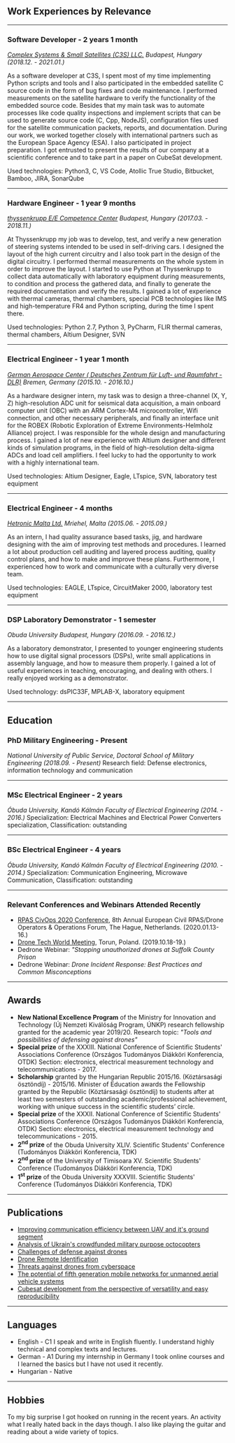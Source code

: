 
## Work Experiences by Relevance
---
### Software Developer - 2 years 1 month
*[Complex Systems & Small Satellites (C3S) LLC.](https://www.c3s.hu/) Budapest, Hungary (2018.12. - 2021.01.)*

As a software developer at C3S, I spent most of my time implementing Python scripts and tools and I also participated in the embedded satellite C source code in the form of bug fixes and code maintenance. I performed measurements on the satellite hardware to verify the functionality of the embedded source code. Besides that my main task was to automate processes like code quality inspections and implement scripts that can be used to generate source code (C, Cpp, NodeJS), configuration files used for the satellite communication packets, reports, and documentation. During our work, we worked together closely with international partners such as the European Space Agency (ESA). I also participated in project preparation. I got entrusted to present the results of our company at a scientific conference and to take part in a paper on CubeSat development.

Used technologies: Python3, C, VS Code, Atollic True Studio, Bitbucket, Bamboo, JIRA, SonarQube

---
### Hardware Engineer - 1 year 9 months
*[thyssenkrupp E/E Competence Center](https://www.thyssenkrupp.hu/en/sites/budapest) Budapest, Hungary (2017.03. - 2018.11.)*

At Thyssenkrupp my job was to develop, test, and verify a new generation of steering systems intended to be used in self-driving cars. I designed the layout of the high current circuitry and I also took part in the design of the digital circuitry. I performed thermal measurements on the whole system in order to improve the layout. I started to use Python at Thyssenkrupp to collect data automatically with laboratory equipment during measurements, to condition and process the gathered data, and finally to generate the required documentation and verify the results. I gained a lot of experience with thermal cameras, thermal chambers, special PCB technologies like IMS and high-temperature FR4 and Python scripting, during the time I spent there.

Used technologies: Python 2.7, Python 3, PyCharm, FLIR thermal cameras, thermal chambers, Altium Designer, SVN

---
### Electrical Engineer - 1 year 1 month
*[German Aerospace Center ( Deutsches Zentrum für Luft- und Raumfahrt - DLR)](https://www.dlr.de/content/de/standort/bremen.html) Bremen, Germany (2015.10. - 2016.10.)*

As a hardware designer intern, my task was to design a three-channel (X, Y, Z) high-resolution ADC unit for seismical data acquisition, a main onboard computer unit (OBC) with an ARM Cortex-M4 microcontroller, Wifi connection, and other necessary peripherals, and finally an interface unit for the ROBEX (Robotic Exploration of Extreme Environments-Helmholz Alliance) project. I was responsible for the whole design and manufacturing process. I gained a lot of new experience with Altium designer and different kinds of simulation programs, in the field of high-resolution delta-sigma ADCs and load cell amplifiers. I feel lucky to had the opportunity to work with a highly international team.

Used technologies: Altium Designer, Eagle, LTspice, SVN, laboratory test equipment

---
### Electrical Engineer - 4 months
*[Hetronic Malta Ltd.](https://www.hetronic.com/) Mriehel, Malta (2015.06. - 2015.09.)*

As an intern, I had quality assurance based tasks, jig, and hardware designing with the aim of improving test methods and procedures. I learned a lot about production cell auditing and layered process auditing, quality control plans, and how to make and improve these plans. Furthermore, I experienced how to work and communicate with a culturally very diverse team.

Used technologies: EAGLE, LTspice, CircuitMaker 2000, laboratory test equipment

---
### DSP Laboratory Demonstrator - 1 semester
*Obuda University Budapest, Hungary (2016.09. - 2016.12.)*

As a laboratory demonstrator, I presented to younger engineering students how to use digital signal processors (DSPs), write small applications in assembly language, and how to measure them properly. I gained a lot of useful experiences in teaching, encouraging, and dealing with others. I really enjoyed working as a demonstrator.

Used technology: dsPIC33F, MPLAB-X, laboratory equipment

---
## Education

### PhD Military Engineering - Present
*National University of Public Service, Doctoral School of Military Engineering (2018.09. - Present)*
Research field: Defense electronics, information technology and communication

---
### MSc Electrical Engineer - 2 years
*Óbuda University, Kandó Kálmán Faculty of Electrical Engineering (2014. - 2016.)*
Specialization: Electrical Machines and Electrical Power Converters specialization, Classification: outstanding

---
### BSc Electrical Engineer - 4 years
*Óbuda University, Kandó Kálmán Faculty of Electrical Engineering (2010. - 2014.)*
Specialization: Communication Engineering, Microwave Communication, Classification: outstanding

---
### Relevant Conferences and Webinars Attended Recently
 * [RPAS CivOps 2020 Conference](https://rpas-civops.com/), 8th Annual European Civil RPAS/Drone Operators & Operations Forum, The Hague, Netherlands. (2020.01.13-16.)
 * [Drone Tech World Meeting](https://dronetech-poland.com/?lang=en), Torun, Poland. (2019.10.18-19.)
 * Dedrone Webinar: *"Stopping unauthorized drones at Suffolk County Prison*
 * Dedrone Webinar: *Drone Incident Response: Best Practices and Common Misconceptions*

---
## Awards

* **New National Excellence Program** of the Ministry for Innovation and Technology (Új Nemzeti Kiválóság Program, ÚNKP) research fellowship granted for the academic year 2019/20. Research topic: *"Tools and possibilities of defensing against drones"*
* **Special prize** of the XXXIII. National Conference of Scientific Students' Associations Conference (Országos Tudományos Diákköri Konferencia, OTDK) Section: electronics, electrical measurement technology and telecommunications - 2017.
* **Scholarship** granted by the Hungarian Republic 2015/16. (Köztársasági ösztöndíj) - 2015/16. Minister of Education awards the Fellowship granted by the Republic (Köztársasági ösztöndíj) to students after at least two semesters of outstanding academic/professional achievement, working with unique success in the scientific students’ circle.
* **Special prize** of the XXXII. National Conference of Scientific Students' Associations Conference (Országos Tudományos Diákköri Konferencia, OTDK) Section: electronics, electrical measurement technology and telecommunications - 2015.
* **2<sup>nd</sup> prize** of the Obuda University XLIV. Scientific Students' Conference (Tudományos Diákköri Konferencia, TDK)
* **2<sup>nd</sup> prize** of the University of Timisoara XV. Scientific Students' Conference (Tudományos Diákköri Konferencia, TDK)
* **1<sup>st</sup> prize** of the Obuda University XXXVIII. Scientific Students' Conference (Tudományos Diákköri Konferencia, TDK)

---
## Publications
- [Improving communication efficiency between UAV and it's ground segment](/publications.md#improving-communication-efficiency-between-uav-and-its-ground-segment)
- [Analysis of Ukrain's crowdfunded military purpose octocopters](/publications.md#analysis-of-ukrains-crowdfunded-military-purpose-octocopters)
- [Challenges of defense against drones](/publications.md#challenges-of-defense-against-drones)
- [Drone Remote Identification](/publications.md#drone-remote-identification)
- [Threats against drones from cyberspace](/publications.md#threats-against-drones-from-cyberspace)
- [The potential of fifth generation mobile networks for unmanned aerial vehicle systems](/publications.md#the-potential-of-fifth-generation-mobile-networks-for-unmanned-aerial-vehicle-systems)
- [Cubesat development from the perspective of versatility and easy reproducibility](/publications.md#cubesat-development-from-the-perspective-of-versatility-and-easy-reproducibility)

---
## Languages
* English     - C1 I speak and write in English fluently. I understand highly technical and complex texts and lectures.
* German      - A1 During my internship in Germany I took online courses and I learned the basics but I have not used it recently.
* Hungarian   - Native

---
## Hobbies
To my big surprise I got hooked on running in the recent years. An activity what I really hated back in the days though. I also like playing the guitar and reading about a wide variety of topics.
